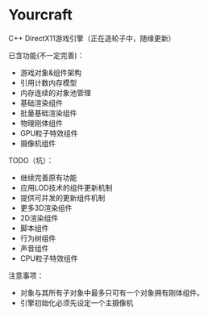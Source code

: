 # Yourcraft

C++ DirectX11游戏引擎（正在造轮子中，随缘更新）

已含功能(不一定完善)：
- 游戏对象&组件架构
- 引用计数内存模型
- 内存连续的对象池管理
- 基础渲染组件
- 批量基础渲染组件
- 物理刚体组件
- GPU粒子特效组件
- 摄像机组件

TODO（坑）：
- 继续完善原有功能
- 应用LOD技术的组件更新机制
- 提供可并发的更新组件机制
- 更多3D渲染组件
- 2D渲染组件
- 脚本组件
- 行为树组件
- 声音组件
- CPU粒子特效组件

注意事项：
- 对象与其所有子对象中最多只可有一个对象拥有刚体组件。
- 引擎初始化必须先设定一个主摄像机
